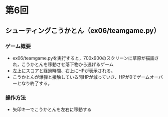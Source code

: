 # 第6回
## シューティングこうかとん（ex06/teamgame.py）
### ゲーム概要
- ex06/teamgame.pyを実行すると，700x900のスクリーンに草原が描画され，こうかとんを移動させ落下物から逃げるゲーム
- 左上にスコアと経過時間、右上にHPが表示される。
- こうかとんが爆弾と接触している間HPが減っていき、HPが0でゲームオーバーとなり終了する。
### 操作方法
- 矢印キーでこうかとんを左右に移動する